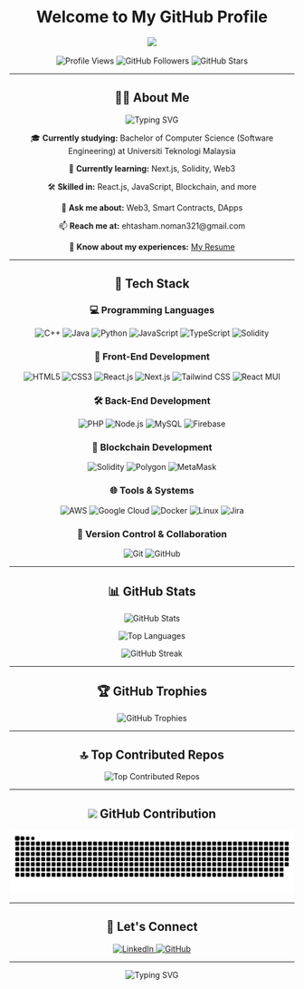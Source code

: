 <h1 align="center">
    <br>
    Welcome to My GitHub Profile
    <br>
</h1>

<p align="center">
  <a href="https://github.com/DenverCoder1/readme-typing-svg">
    <img src="https://readme-typing-svg.herokuapp.com?font=Fira+Code&weight=600&size=25&color=4682B4&center=true&vCenter=true&width=600&height=100&lines=Full-Stack+Developer;Blockchain+Explorer;Decentralized+App+Creator;Creative+Problem+Solver">
  </a>
</p>

<p align="center">
  <img src="https://komarev.com/ghpvc/?username=nomanalpha007&label=Profile%20Views&color=4AB5FA&style=flat-square" alt="Profile Views" />
  <img src="https://img.shields.io/github/followers/nomanalpha007?label=Followers&color=9C27B0&style=social" alt="GitHub Followers" />
  <img src="https://img.shields.io/github/stars/nomanalpha007?affiliations=OWNER&style=social" alt="GitHub Stars" />
</p>

---

<div align="center">

## 🧑‍💻 About Me

<p align="center">
    <img src="https://readme-typing-svg.herokuapp.com?font=Fira+Code&weight=500&size=24&pause=1000&color=FACC15&center=true&vCenter=true&width=435&lines=Hello!+I'm+Ehtasham+Al+Noman;Passionate+Software+Engineer;Web3+and+Blockchain+Enthusiast" alt="Typing SVG" />
</p>

<p align="center">
    🎓 <b>Currently studying:</b> Bachelor of Computer Science (Software Engineering) at Universiti Teknologi Malaysia  
</p>

<p align="center">
    🌱 <b>Currently learning:</b> Next.js, Solidity, Web3  
</p>

<p align="center">
    🛠️ <b>Skilled in:</b> React.js, JavaScript, Blockchain, and more  
</p>

<p align="center">
    💬 <b>Ask me about:</b> Web3, Smart Contracts, DApps  
</p>

<p align="center">
    📫 <b>Reach me at:</b> ehtasham.noman321@gmail.com  
</p>

<p align="center">
    📄 <b>Know about my experiences:</b> <a href="https://drive.google.com/file/d/1UaXnFtXD-Xno6Xl_pdvJRxGW9JnRE_hm/view?usp=sharing">My Resume</a>
</p>

</div>

---

<div align="center">

## 🌌 Tech Stack

### 💻 Programming Languages
![C++](https://img.shields.io/badge/C++-%2300599C.svg?style=flat-square&logo=c%2B%2B&logoColor=white) 
![Java](https://img.shields.io/badge/Java-%23F7DF1E.svg?style=flat-square&logo=java&logoColor=black) 
![Python](https://img.shields.io/badge/Python-%231572B6.svg?style=flat-square&logo=python&logoColor=white) 
![JavaScript](https://img.shields.io/badge/JavaScript-%23F7DF1E.svg?style=flat-square&logo=javascript&logoColor=black) 
![TypeScript](https://img.shields.io/badge/TypeScript-%23007ACC.svg?style=flat-square&logo=typescript&logoColor=white) 
![Solidity](https://img.shields.io/badge/Solidity-%23363636.svg?style=flat-square&logo=solidity&logoColor=white) 

### 🎨 Front-End Development
![HTML5](https://img.shields.io/badge/HTML5-%23E34F26.svg?style=flat-square&logo=html5&logoColor=white) 
![CSS3](https://img.shields.io/badge/CSS3-%231572B6.svg?style=flat-square&logo=css3&logoColor=white) 
![React.js](https://img.shields.io/badge/React-%2320232A.svg?style=flat-square&logo=react&logoColor=%2361DAFB) 
![Next.js](https://img.shields.io/badge/Next.js-%23000000.svg?style=flat-square&logo=nextdotjs&logoColor=white) 
![Tailwind CSS](https://img.shields.io/badge/Tailwind_CSS-%2338B2AC.svg?style=flat-square&logo=tailwind-css&logoColor=white) 
![React MUI](https://img.shields.io/badge/Material_UI-%230081CB.svg?style=flat-square&logo=mui&logoColor=white)

### 🛠️ Back-End Development
![PHP](https://img.shields.io/badge/PHP-%23777BB4.svg?style=flat-square&logo=php&logoColor=white) 
![Node.js](https://img.shields.io/badge/Node.js-%2343853D.svg?style=flat-square&logo=node.js&logoColor=white) 
![MySQL](https://img.shields.io/badge/MySQL-%234479A1.svg?style=flat-square&logo=mysql&logoColor=white) 
![Firebase](https://img.shields.io/badge/Firebase-%23FFCA28.svg?style=flat-square&logo=firebase&logoColor=black)

### 🔗 Blockchain Development
![Solidity](https://img.shields.io/badge/Solidity-%23363636.svg?style=flat-square&logo=solidity&logoColor=white) 
![Polygon](https://img.shields.io/badge/Polygon-%23634DBF.svg?style=flat-square&logo=polygon&logoColor=white) 
![MetaMask](https://img.shields.io/badge/MetaMask-%23F6851B.svg?style=flat-square&logo=metamask&logoColor=white) 

### 🌐 Tools & Systems
![AWS](https://img.shields.io/badge/Amazon_AWS-%23FF9900.svg?style=flat-square&logo=amazon-aws&logoColor=white) 
![Google Cloud](https://img.shields.io/badge/Google_Cloud-%234285F4.svg?style=flat-square&logo=google-cloud&logoColor=white) 
![Docker](https://img.shields.io/badge/Docker-%230db7ed.svg?style=flat-square&logo=docker&logoColor=white) 
![Linux](https://img.shields.io/badge/Linux-%23FCC624.svg?style=flat-square&logo=linux&logoColor=black) 
![Jira](https://img.shields.io/badge/Jira-%230052CC.svg?style=flat-square&logo=jira&logoColor=white) 

### 🧰 Version Control & Collaboration
![Git](https://img.shields.io/badge/Git-%23F05032.svg?style=flat-square&logo=git&logoColor=white) 
![GitHub](https://img.shields.io/badge/GitHub-%23121011.svg?style=flat-square&logo=github&logoColor=white)

</div>

---

<div align="center">

## 📊 GitHub Stats

<!-- GitHub Stats Card -->
<p align="center">
  <img src="https://github-readme-stats.vercel.app/api?username=nomanalpha007&theme=radical&show_icons=true&count_private=true&hide_border=true" alt="GitHub Stats" />
</p>

<!-- Top Languages Card -->
<p align="center">
  <img src="https://github-readme-stats.vercel.app/api/top-langs/?username=nomanalpha007&layout=compact&theme=radical&hide_border=true" alt="Top Languages" />
</p>

<!-- GitHub Streak -->
<p align="center">
  <img src="https://github-readme-streak-stats.herokuapp.com/?user=nomanalpha007&theme=radical&hide_border=true" alt="GitHub Streak" />
</p>

---

<div align="center">

## 🏆 GitHub Trophies

<!-- GitHub Trophies Card -->
<img src="https://github-profile-trophy.vercel.app/?username=nomanalpha007&theme=radical&no-frame=true&margin-w=10&column=6" alt="GitHub Trophies" />

</div>

---

<div align="center">

## 🔝 Top Contributed Repos

<!-- Top Contributed Repos Card -->
<img src="https://github-contributor-stats.vercel.app/api?username=nomanalpha007&limit=5&theme=radical&combine_all_yearly_contributions=true" alt="Top Contributed Repos" />

</div>

---

<div align="center">


## <img src="https://media.giphy.com/media/iY8CRBdQXODJSCERIr/giphy.gif" width="35"><b> GitHub Contribution</b>

<a href="https://github.com/nomanalpha007">
  <img src="https://github.com/MdAmiruddin/MdAmiruddin/blob/main/Assets/gridsnake.svg" alt="GitHub Contribution Snake" />
</a>

</div>

---

<div align="center">
    
## 🔗 Let's Connect

<a href="https://linkedin.com/in/ehtasham-al-noman" target="_blank">
    <img src="https://img.shields.io/badge/LinkedIn-%230077B5.svg?style=for-the-badge&logo=linkedin&logoColor=white" alt="LinkedIn"/>
</a>
<a href="https://github.com/NomanALPHA007" target="_blank">
    <img src="https://img.shields.io/badge/GitHub-%23121011.svg?style=for-the-badge&logo=github&logoColor=white" alt="GitHub"/>
</a>

</div>

---

<p align="center">
    <img src="https://readme-typing-svg.demolab.com?font=VT323&size=30&pause=1000&color=FFFFFF&center=true&vCenter=true&width=435&lines=Powered+by+passion+for+technology" alt="Typing SVG" />
</p>
